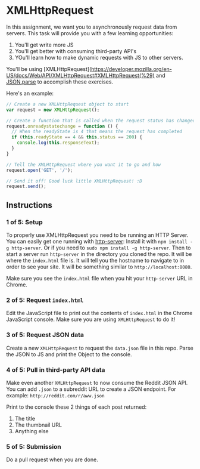 # XMLHttpRequest

In this assignment, we want you to asynchronously request data from servers.
This task will provide you with a few learning opportunities:

1. You'll get write more JS
1. You'll get better with consuming third-party API's
1. YOu'll learn how to make dynamic requests with JS to other servers.

You'll be using [XMLHttpRequest](https://developer.mozilla.org/en-US/docs/Web/API/XMLHttpRequest#XMLHttpRequest(%29) and [JSON.parse](https://developer.mozilla.org/en-US/docs/Web/JavaScript/Reference/Global_Objects/JSON/parse) to accomplish these exercises.

Here's an example:
```js
// Create a new XMLHttpRequest object to start
var request = new XMLHttpRequest();

// Create a function that is called when the request status has changed
request.onreadystatechange = function () {
  // When the readyState is 4 that means the request has completed
  if (this.readyState == 4 && this.status == 200) {
    console.log(this.responseText);
  }
}

// Tell the XMLHttpRequest where you want it to go and how
request.open('GET', '/');

// Send it off! Good luck little XMLHttpRequest! :D
request.send();
```

## Instructions

### 1 of 5: Setup

To properly use XMLHttpRequest you need to be running an HTTP Server.
You can easily get one running with [http-server](https://www.npmjs.com/package/http-server):
Install it with `npm install -g http-server`. Or if you need to `sudo npm install -g http-server`.
Then to start a server run `http-server` in the directory you cloned the repo. It will be where the `index.html` file is.
It will tell you the hostname to navigate to in order to see your site.
It will be something similar to `http://localhost:8080`.

Make sure you see the `index.html` file when you hit your `http-server` URL in Chrome.

### 2 of 5: Request `index.html`

Edit the JavaScript file to print out the contents of `index.html` in the Chrome JavaScript console.
Make sure you are using `XMLHttpRequest` to do it!

### 3 of 5: Request JSON data

Create a new `XMLHttpRequest` to request the `data.json` file in this repo. Parse the JSON to JS and print the Object to the console.

### 4 of 5: Pull in third-party API data

Make even another `XMLHttpRequest` to now consume the Reddit JSON API.
You can add `.json` to a subreddit URL to create a JSON endpoint.
For example: `http://reddit.com/r/aww.json`

Print to the console these 2 things of each post returned:

1. The title
1. The thumbnail URL
1. Anything else

### 5 of 5: Submission

Do a pull request when you are done.
